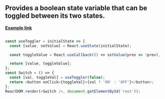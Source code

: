 ## Provides a boolean state variable that can be toggled between its two states.







**[Example link](https://codepen.io/levanics/pen/QWgedxo)**



```javascript

const useToggler = initialState => {
  const [value, setValue] = React.useState(initialState);

  const toggleValue = React.useCallback(() => setValue(prev => !prev), []);

  return [value, toggleValue];
};
const Switch = () => {
  const [val, toggleVal] = useToggler(false);
  return <button onClick={toggleVal}>{val ? 'ON' : 'OFF'}</button>;
};
ReactDOM.render(<Switch />, document.getElementById('root'));

```